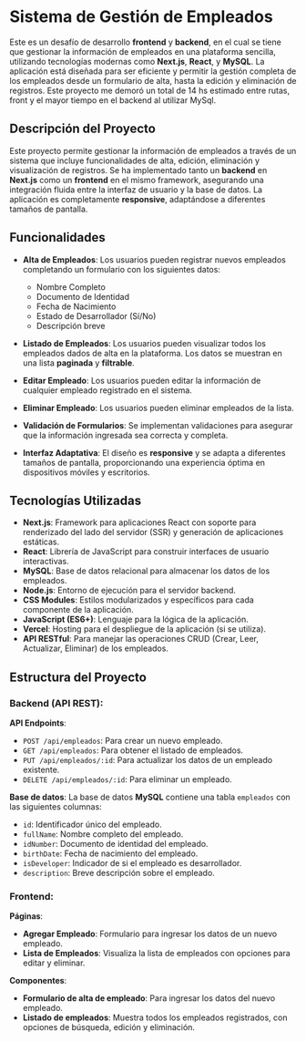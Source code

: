 # Sistema de Gestión de Empleados

Este es un desafío de desarrollo **frontend** y **backend**, en el cual se tiene que gestionar la información de empleados en una plataforma sencilla, utilizando tecnologías modernas como **Next.js**, **React**, y **MySQL**. La aplicación está diseñada para ser eficiente y permitir la gestión completa de los empleados desde un formulario de alta, hasta la edición y eliminación de registros.
Este proyecto me demoró un total de 14 hs estimado entre rutas, front y el mayor tiempo en el backend al utilizar MySql.

## Descripción del Proyecto

Este proyecto permite gestionar la información de empleados a través de un sistema que incluye funcionalidades de alta, edición, eliminación y visualización de registros. Se ha implementado tanto un **backend** en **Next.js** como un **frontend** en el mismo framework, asegurando una integración fluida entre la interfaz de usuario y la base de datos. La aplicación es completamente **responsive**, adaptándose a diferentes tamaños de pantalla.

## Funcionalidades

- **Alta de Empleados**: Los usuarios pueden registrar nuevos empleados completando un formulario con los siguientes datos:
  - Nombre Completo
  - Documento de Identidad
  - Fecha de Nacimiento
  - Estado de Desarrollador (Sí/No)
  - Descripción breve

- **Listado de Empleados**: Los usuarios pueden visualizar todos los empleados dados de alta en la plataforma. Los datos se muestran en una lista **paginada** y **filtrable**.

- **Editar Empleado**: Los usuarios pueden editar la información de cualquier empleado registrado en el sistema.

- **Eliminar Empleado**: Los usuarios pueden eliminar empleados de la lista.

- **Validación de Formularios**: Se implementan validaciones para asegurar que la información ingresada sea correcta y completa.

- **Interfaz Adaptativa**: El diseño es **responsive** y se adapta a diferentes tamaños de pantalla, proporcionando una experiencia óptima en dispositivos móviles y escritorios.

## Tecnologías Utilizadas

- **Next.js**: Framework para aplicaciones React con soporte para renderizado del lado del servidor (SSR) y generación de aplicaciones estáticas.
- **React**: Librería de JavaScript para construir interfaces de usuario interactivas.
- **MySQL**: Base de datos relacional para almacenar los datos de los empleados.
- **Node.js**: Entorno de ejecución para el servidor backend.
- **CSS Modules**: Estilos modularizados y específicos para cada componente de la aplicación.
- **JavaScript (ES6+)**: Lenguaje para la lógica de la aplicación.
- **Vercel**: Hosting para el despliegue de la aplicación (si se utiliza).
- **API RESTful**: Para manejar las operaciones CRUD (Crear, Leer, Actualizar, Eliminar) de los empleados.

## Estructura del Proyecto

### Backend (API REST):

**API Endpoints**:
- `POST /api/empleados`: Para crear un nuevo empleado.
- `GET /api/empleados`: Para obtener el listado de empleados.
- `PUT /api/empleados/:id`: Para actualizar los datos de un empleado existente.
- `DELETE /api/empleados/:id`: Para eliminar un empleado.

**Base de datos**:
La base de datos **MySQL** contiene una tabla `empleados` con las siguientes columnas:
- `id`: Identificador único del empleado.
- `fullName`: Nombre completo del empleado.
- `idNumber`: Documento de identidad del empleado.
- `birthDate`: Fecha de nacimiento del empleado.
- `isDeveloper`: Indicador de si el empleado es desarrollador.
- `description`: Breve descripción sobre el empleado.

### Frontend:

**Páginas**:
- **Agregar Empleado**: Formulario para ingresar los datos de un nuevo empleado.
- **Lista de Empleados**: Visualiza la lista de empleados con opciones para editar y eliminar.

**Componentes**:
- **Formulario de alta de empleado**: Para ingresar los datos del nuevo empleado.
- **Listado de empleados**: Muestra todos los empleados registrados, con opciones de búsqueda, edición y eliminación.
